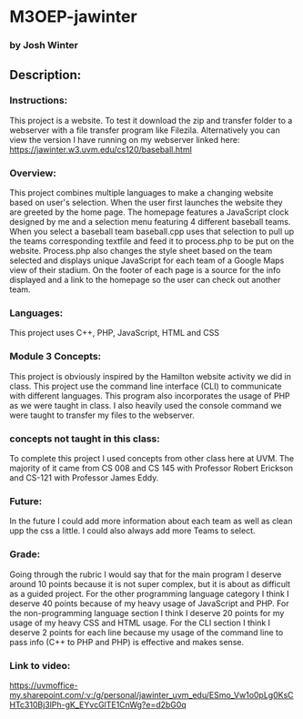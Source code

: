 # M3OEP-jawinter
### by Josh Winter
## Description:
### Instructions:
This project is a website. To test it download the zip and transfer folder to a webserver with a file transfer program
like Filezila. Alternatively you can view the version I have running on my webserver linked here: https://jawinter.w3.uvm.edu/cs120/baseball.html
### Overview:
This project combines multiple languages to make a changing website based on user's selection. When the user first launches
the website they are greeted by the home page. The homepage features a JavaScript clock designed by me and a selection menu featuring
4 different baseball teams. When you select a baseball team baseball.cpp uses that selection to pull up the teams corresponding textfile
and feed it to process.php to be put on the website. Process.php also changes the style sheet based on the team selected and displays
unique JavaScript for each team of a Google Maps view of their stadium. On the footer of each page is a source for the info displayed 
and a link to the homepage so the user can check out another team.
### Languages:
This project uses C++, PHP, JavaScript, HTML and CSS
### Module 3 Concepts:
This project is obviously inspired by the Hamilton website activity we did in class. This project use the command line 
interface (CLI) to communicate with different languages. This program also incorporates the usage of PHP as we were 
taught in class. I also heavily used the console command we were taught to transfer my files to the webserver.
### concepts not taught in this class:
To complete this project I used concepts from other class here at UVM. The majority of it came from CS 008 and CS 145 
with Professor Robert Erickson and CS-121 with Professor James Eddy.
### Future:
In the future I could add more information about each team as well as clean upp the css a little. I could also always add
more Teams to select.
### Grade:
Going through the rubric I would say that for the main program I deserve around 10 points because it is not super complex,
but it is about as difficult as a guided project. For the other programming language category I think I deserve 40 points
because of my heavy usage of JavaScript and PHP. For the non-programming language section I think I deserve 20 points for
my usage of my heavy CSS and HTML usage. For the CLI section I think I deserve 2 points for each line because my usage of 
the command line to pass info (C++ to PHP and PHP) is effective and makes sense.
### Link to video:
https://uvmoffice-my.sharepoint.com/:v:/g/personal/jawinter_uvm_edu/ESmo_Vw1o0pLg0KsCHTc310Bj3lPh-gK_EYvcGlTE1CnWg?e=d2bG0q
